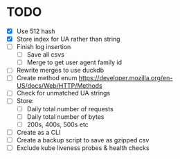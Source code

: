 # TODO

- [x] Use 512 hash
- [x] Store index for UA rather than string
- [ ] Finish log insertion
  - [ ] Save all csvs
  - [ ] Merge to get user agent family id
- [ ] Rewrite merges to use duckdb
- [ ] Create method enum https://developer.mozilla.org/en-US/docs/Web/HTTP/Methods
- [ ] Check for unmatched UA strings
- [ ] Store:
  - [ ] Daily total number of requests
  - [ ] Daily total number of bytes
  - [ ] 200s, 400s, 500s etc
- [ ] Create as a CLI
- [ ] Create a backup script to save as gzipped csv
- [ ] Exclude kube liveness probes & health checks
